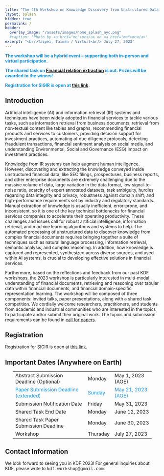 ```yaml
---
title: "The 4th Workshop on Knowledge Discovery from Unstructured Data in Financial Services"
layout: splash
hidden: true
permalink: /
header:
  overlay_image: "/assets/images/home_splash_nyc.png"
  #caption: 'Photo by <a href="me">me</a> on <a href="me">me</a>'
excerpt: "<br/>Taipei, Taiwan / Virtual<br/> July 27, 2023"
---
```

**<span style="color:#1591E8">The workshop will be a hybrid event – supporting both in-person and virtual participation.</span>**

**<span style="color:#1591E8">The shared task on <a href="https://refind-re.github.io">Financial relation extraction</a> is out. Prizes will be awarded to the winers!</span>**

**<span style="color:#1591E8">Registration for SIGIR is open at [this link](https://sigir.org/sigir2023/attend/registration/).</span>**


<h2>Introduction</h2>

Artificial intelligence (AI) and information retrieval (IR) systems and techniques have been widely adopted in financial services to tackle various tasks, such as information retrieval from business documents, retrieval from non-textual content like tables and graphs, recommending financial products and services to customers, providing decision support for investment practices, automating of due diligence protocols,  detecting fraudulent transactions, financial sentiment analysis on social media, and understanding Environmental, Social and Governance (ESG) impact on investment practices.

Knowledge from IR systems can help augment human intelligence. However, discovering and extracting the knowledge conveyed inside unstructured financial data, like SEC filings, prospectuses, business reports, and other enterprise documents are extremely challenging due to the massive volume of data, large variation in the data format, low signal-to-noise ratio, scarcity of expert annotated datasets, task ambiguity, hurdles regarding data integrity and privacy, robustness against domain shift, and high-performance requirements set by industry and regulatory standards. Manual extraction of knowledge is usually inefficient, error-prone, and inconsistent, so it is one of the key technical bottlenecks for financial services companies to accelerate their operating productivity. These challenges and issues call for robust artificial intelligence, information retrieval, and machine learning algorithms and systems to help. The automated processing of unstructured data to discover knowledge from complex financial documents requires bringing together a suite of techniques such as natural language processing, information retrieval, semantic analysis, and complex reasoning. In addition, how knowledge is captured and represented, synthesized across diverse sources, and used within AI systems, is crucial to developing effective solutions in financial services. 

Furthermore, based on the reflections and feedback from our past KDF workshops, the 2023 workshop is particularly interested in multi-modal understanding of financial documents, retrieving and reasoning over tabular data within financial documents, and financial domain-specific representation learning. The workshop will be composed of three components: invited talks, paper presentations, along with a shared task competition. We cordially welcome researchers, practitioners, and students from academic and industrial communities who are interested in the topics to participate and/or submit their original work. The topics and submission requirements can be found in [call for papers](/kdf23/call_for_papers).

<h2>Registration</h2>

<span>Registration for SIGIR is open at [this link](https://sigir.org/sigir2023/attend/registration/).</span>


<h2 id="dates">Important Dates (Anywhere on Earth)</h2>
<center>
<table style="width: 90%">
    <tbody>
        <tr>
            <td>Abstract Submission Deadline (Optional)</td>
            <td>Monday</td>
            <td>May 1, 2023 (AOE)</td>
        </tr>
        <tr>
            <td><span style="color:#1591E8">Paper Submission Deadline (extended)</span></td>
            <td><span style="color:#1591E8">Sunday</span></td>
            <td><span style="color:#1591E8">May 21, 2023 (AOE)</span></td>
        </tr>
        <tr>
            <td>Submission Notification Date</td>
            <td>Friday</td>
            <td>May 31, 2023<br>
            </td>
        </tr> 
        <tr>
            <td>Shared Task End Date</td>
            <td>Monday</td>
            <td>June 12, 2023<br>
            </td>
        </tr> 
        <tr>
            <td>Shared Task Paper Submission Deadline</td>
            <td>Monday</td>
            <td>June 30, 2023<br>
            </td>
        </tr> 
        <!--<tr>
            <td>SIGIR-23 Registration Deadline</td>
            <td></td>
            <td>TBD</td>
        </tr>-->             
        <tr>
            <td>Workshop</td>
            <td>Thursday</td>
            <td>July 27, 2023</td>
        </tr>   
    </tbody>
</table>
</center>

<h2 id='contact'>Contact Information</h2>
We look forward to seeing you in KDF 2023! For general inquiries about KDF, please write to <kbd>kdf.workshop@gmail.com</kbd>.
